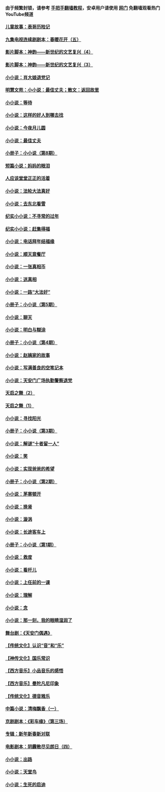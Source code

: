 #### 由于频繁封锁，请参考 [手把手翻墙教程](https://github.com/gfw-breaker/guides/wiki/)，安卓用户请使用 [网门](https://github.com/gfw-breaker/nogfw/blob/master/dl.md?t=05190001) 免翻墙观看热门YouTube频道 

#### [儿童故事：表哥历险记](../pages/328/383535.md?t=05190001) 

#### [九集电视连续剧剧本：春暖花开（五）](../pages/328/275919.md?t=05190001) 

#### [影片脚本：神韵——新世纪的文艺复兴（4）](../pages/328/266089.md?t=05190001) 

#### [影片脚本：神韵——新世纪的文艺复兴（3）](../pages/328/266087.md?t=05190001) 

#### [小小说：肖大娘退党记](../pages/328/239807.md?t=05190001) 

#### [明慧文苑：小小说：最佳丈夫；散文：返回故里](../pages/328/3439.md?t=05190001) 

#### [小小说：等待](../pages/328/223927.md?t=05190001) 

#### [小小说：这样的好人到哪去找](../pages/328/209396.md?t=05190001) 

#### [小小说：今夜月儿圆](../pages/328/193588.md?t=05190001) 

#### [小小说：最佳丈夫](../pages/328/190938.md?t=05190001) 

#### [小册子：小小说（第8期）](../pages/328/188202.md?t=05190001) 

#### [短篇小说：妈妈的眼泪](../pages/328/187712.md?t=05190001) 

#### [人应该堂堂正正的活着](../pages/328/182430.md?t=05190001) 

#### [小小说：法轮大法真好](../pages/328/174669.md?t=05190001) 

#### [小小说：去东北看雪](../pages/328/173882.md?t=05190001) 

#### [纪实小小说：不寻常的过年](../pages/328/173187.md?t=05190001) 

#### [纪实小小说：赶集得福](../pages/328/172652.md?t=05190001) 

#### [小小说：电话拜年结福缘](../pages/328/172533.md?t=05190001) 

#### [小小说：顺天意餐厅](../pages/328/170182.md?t=05190001) 

#### [小小说：一张真相币](../pages/328/169410.md?t=05190001) 

#### [小小说：送真相](../pages/328/166713.md?t=05190001) 

#### [小小说：一路“大法好”](../pages/328/162016.md?t=05190001) 

#### [小册子：小小说（第5期）](../pages/328/161131.md?t=05190001) 

#### [小小说：聊天](../pages/328/159640.md?t=05190001) 

#### [小小说：明白与糊涂](../pages/328/158101.md?t=05190001) 

#### [小册子：小小说（第4期）](../pages/328/158006.md?t=05190001) 

#### [小小说：赵姨家的故事](../pages/328/157843.md?t=05190001) 

#### [小小说：写满善良的空笔记本](../pages/328/157382.md?t=05190001) 

#### [小小说：天安门广场执勤警察退党](../pages/328/156982.md?t=05190001) 

#### [天启之舞（2）](../pages/328/153440.md?t=05190001) 

#### [天启之舞（1）](../pages/328/153439.md?t=05190001) 

#### [小小说：寻找阳光](../pages/328/153065.md?t=05190001) 

#### [小册子：小小说（第3期）](../pages/328/151715.md?t=05190001) 

#### [小小说：解谜“十者留一人”](../pages/328/148967.md?t=05190001) 

#### [小小说：笑](../pages/328/148905.md?t=05190001) 

#### [小小说：实现爸爸的希望](../pages/328/148096.md?t=05190001) 

#### [小册子：小小说（第2期）](../pages/328/147214.md?t=05190001) 

#### [小小说：茅塞顿开](../pages/328/147030.md?t=05190001) 

#### [小小说：换肾](../pages/328/146770.md?t=05190001) 

#### [小小说：漩涡](../pages/328/146683.md?t=05190001) 

#### [小小说：长途客车上](../pages/328/145076.md?t=05190001) 

#### [小册子：小小说（第1期）](../pages/328/143963.md?t=05190001) 

#### [小小说：救度](../pages/328/143927.md?t=05190001) 

#### [小小说：看杆儿](../pages/328/142137.md?t=05190001) 

#### [小小说：上任前的一课](../pages/328/140808.md?t=05190001) 

#### [小小说：理解](../pages/328/140476.md?t=05190001) 

#### [小小说：念](../pages/328/139513.md?t=05190001) 

#### [小小说：那一刻，我的眼睛湿润了](../pages/328/138476.md?t=05190001) 

#### [舞台剧：《天安门偶遇》](../pages/328/117155.md?t=05190001) 

#### [【传统文化】认识“音”和“乐”](../pages/328/108667.md?t=05190001) 

#### [【神传文化】国乐常识](../pages/328/104225.md?t=05190001) 

#### [【西方音乐】小品音乐的感悟](../pages/328/102924.md?t=05190001) 

#### [【西方音乐】曼陀凡尼印象](../pages/328/102922.md?t=05190001) 

#### [【传统文化】德音雅乐](../pages/328/102923.md?t=05190001) 

#### [中篇小说：清梅飘香（一）](../pages/328/101058.md?t=05190001) 

#### [京剧剧本：《彩车缘》（第三场）](../pages/328/96434.md?t=05190001) 

#### [专辑：新年新春新对联](../pages/328/94991.md?t=05190001) 

#### [电影剧本：阴霾散尽见朗日（四）](../pages/328/87081.md?t=05190001) 

#### [小小说：出路](../pages/328/84848.md?t=05190001) 

#### [小小说：天堂鸟](../pages/328/83084.md?t=05190001) 

#### [小小说：生死的启迪](../pages/328/70977.md?t=05190001) 

